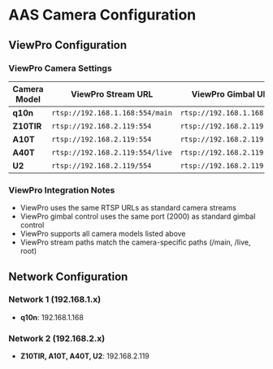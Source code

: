 # AAS Camera Configuration

## ViewPro Configuration

### ViewPro Camera Settings
| Camera Model | ViewPro Stream URL | ViewPro Gimbal URL |
|-------------|-------------------|-------------------|
| **q10n** | `rtsp://192.168.1.168:554/main` | `rtsp://192.168.1.168:2000` |
| **Z10TIR** | `rtsp://192.168.2.119:554` | `rtsp://192.168.2.119:2000` |
| **A10T** | `rtsp://192.168.2.119:554` | `rtsp://192.168.2.119:2000` |
| **A40T** | `rtsp://192.168.2.119:554/live` | `rtsp://192.168.2.119:2000` |
| **U2** | `rtsp://192.168.2.119/554` | `rtsp://192.168.2.119:2000` |

### ViewPro Integration Notes
- ViewPro uses the same RTSP URLs as standard camera streams
- ViewPro gimbal control uses the same port (2000) as standard gimbal control
- ViewPro supports all camera models listed above
- ViewPro stream paths match the camera-specific paths (/main, /live, root)

## Network Configuration

### Network 1 (192.168.1.x)
- **q10n**: 192.168.1.168

### Network 2 (192.168.2.x)
- **Z10TIR, A10T, A40T, U2**: 192.168.2.119
